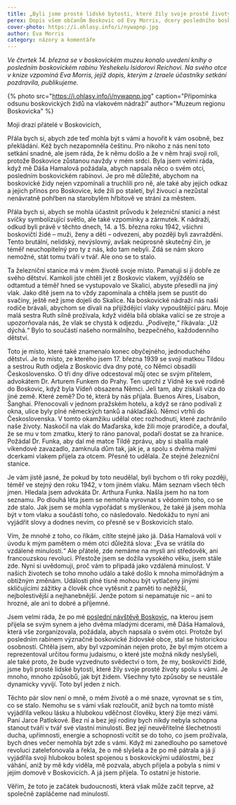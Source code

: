 ```yaml
---
title: „Byli jsme prosté lidské bytosti, které žily svoje prosté životy spolu s vámi.“
perex: Dopis všem občanům Boskovic od Evy Morris, dcery posledního boskovického rabína.
cover-photo: https://i.ohlasy.info/i/nywapnp.jpg
author: Eva Morris
category: názory a komentáře
---
```


*Ve čtvrtek 14. března se v boskovickém muzeu konalo uvedení knihy o posledním boskovickém rabínu Yeshekelu Isidorovi Reichovi. Na svého otce v knize vzpomíná Eva Morris, jejíž dopis, kterým z Izraele účastníky setkání pozdravila, publikujeme.*

{% photo src="https://i.ohlasy.info/i/nywapnp.jpg" caption="Připomínka odsunu boskovických židů na vlakovém nádraží" author="Muzeum regionu Boskovicka" %}

Moji drazí přátelé v Boskovicích,

Přála bych si, abych zde teď mohla být s vámi a hovořit k vám osobně, bez překládání. Kéž bych nezapomněla češtinu. Pro nikoho z nás není toto setkání snadné, ale jsem ráda, že k němu došlo a že v něm hraji svoji roli, protože Boskovice zůstanou navždy v mém srdci. Byla jsem velmi ráda, když mě Dáša Hamalová požádala, abych napsala něco o svém otci, posledním boskovickém rabínovi. Je pro mě důležité, abychom na boskovické židy nejen vzpomínali a truchlili pro ně, ale také aby jejich odkaz a jejich přínos pro Boskovice, kde žili po staletí, byl živoucí a nezůstal nenávratně pohřben na starobylém hřbitově ve stráni za městem.

Přála bych si, abych se mohla účastnit průvodu k železniční stanici a nést svíčky symbolizující světlo, ale také vzpomínky a zármutek. K nádraží, odkud byli právě v těchto dnech, 14. a 15. března roku 1942, všichni boskovičtí židé – muži, ženy a děti – odvezeni, aby později byli zavražděni. Tento brutální, nelidský, nevýslovný, avšak neúprosně skutečný čin, je téměř neuchopitelný pro ty z nás, kdo tam nebyli. Zdá se nám skoro nemožné, stát tomu tváří v tvář. Ale ono se to stalo.

Ta železniční stanice má v mém životě svoje místo. Pamatuji si ji dobře ze svého dětství. Kamkoli jste chtěli jet z Boskovic vlakem, vyjíždělo se odtamtud a téměř hned se vystupovalo ve Skalici, abyste přesedli na jiný vlak. Jako dítě jsem na to vždy zapomínala a chtěla jsem se pustit do svačiny, ještě než jsme dojeli do Skalice. Na boskovické nádraží nás naši rodiče brávali, abychom se dívali na přijíždějící vlaky vypouštějící páru. Moje malá sestra Ruth silně prožívala, když viděla bílá oblaka valící se ze stroje a upozorňovala nás, že vlak se chystá k odjezdu. „Podívejte,“ říkávala: „Už dýchá.“ Bylo to součástí našeho normálního, bezpečného, každodenního dětství.  

Toto je místo, které také znamenalo konec obyčejného, jednoduchého dětství. Je to místo, ze kterého jsem 17. března 1939 se svojí matkou Tildou a sestrou Ruth odjela z Boskovic dva dny poté, co Němci obsadili Československo. O tři dny dříve odcestoval můj otec se svým přítelem, advokátem Dr. Arturem Funkem do Prahy. Ten uprchl z Vídně ke své rodině do Boskovic, když byla Vídeň obsazena Němci. Jeli tam, aby získali víza do jiné země. Které země? Do té, která by nás přijala. Buenos Aires, Lisabon, Šanghai. Přenocovali v jednom pražském hotelu, a když se ráno podívali z okna, ulice byly plné německých tanků a náklaďáků. Němci vtrhli do Československa. V tomto okamžiku udělal otec rozhodnutí, které zachránilo naše životy. Naskočil na vlak do Maďarska, kde žili moje prarodiče, a doufal, že se mu v tom zmatku, který to ráno panoval, podaří dostat se za hranice. Požádal Dr. Funka, aby dal mé matce Tildě zprávu, aby si sbalila malé víkendové zavazadlo, zamknula dům tak, jak je, a spolu s dvěma malými dcerkami vlakem přijela za otcem. Přesně to udělala. Ze stejné železniční stanice.

Je vám jistě jasné, že pokud by toto neudělal, byli bychom o tři roky později, téměř ve stejný den roku 1942, v tom jiném vlaku. Mám seznam všech těch jmen. Hledala jsem advokáta Dr. Arthura Funka. Našla jsem ho na tom seznamu. Po dlouhá léta jsem se nemohla vyrovnat s vědomím toho, co se zde stalo. Jak jsem se mohla vypořádat s myšlenkou, že také já jsem mohla být v tom vlaku a součástí toho, co následovalo. Nedokážu to nyní ani vyjádřit slovy a dodnes nevím, co přesně se v Boskovicích stalo. 

Vím, že mnohé z toho, co říkám, cítíte stejně jako já. Dáša Hamalová volí v úvodu k mým pamětem o mém otci důležitá slova: „Eva se vrátila do vzdálené minulosti.“ Ale přátelé, zde nemáme na mysli ani středověk, ani francouzskou revoluci. Přestože jsem se dožila vysokého věku, jsem stále zde. Nyní si uvědomuji, proč vám to připadá jako vzdálená minulost. V našich životech se toho mnoho událo a také došlo k mnoha mimořádným a obtížným změnám. Události plné tísně mohou být vytlačeny jinými skličujícími zážitky a člověk chce vytěsnit z paměti to nejtěžší, nejbolestivější a nejhanebnější. Jenže potom si nepamatuje nic – ani to hrozné, ale ani to dobré a příjemné. 

Jsem velmi ráda, že po mé [poslední návštěvě Boskovic](http://www.ohlasy.info/clanky/2015/09/navsteva-evy-morris.html), na kterou jsem přijela se svým synem a jeho dvěma mladými dcerami, mě Dáša Hamalová, která vše zorganizovala, požádala, abych napsala o svém otci. Protože byl posledním rabínem význačné boskovické židovské obce, stal se historickou osobností. Chtěla jsem, aby byl vzpomínán nejen proto, že byl mým otcem a reprezentoval určitou formu judaismu, o které jste možná nikdy neslyšeli, ale také proto, že bude vyzvednuto svědectví o tom, že my, boskovičtí židé, jsme byli prosté lidské bytosti, které žily svoje prosté životy spolu s vámi. Je mnoho, mnoho způsobů, jak být židem. Všechny tyto způsoby se neustále dynamicky vyvíjí. Toto byl jeden z nich.

Těchto pár slov není o mně, o mém životě a o mé snaze, vyrovnat se s tím, co se stalo. Nemohu se s vámi však rozloučit, aniž bych na tomto místě vyjádřila velkou lásku a hlubokou vděčnost člověku, který žije mezi vámi. Paní Jarce Patlokové. Bez ní a bez její rodiny bych nikdy nebyla schopna stanout tváří v tvář své vlastní minulosti. Bez její neuvěřitelné šlechetnosti ducha, upřímnosti, energie a schopnosti vcítit se do toho, co jsem prožívala, bych dnes večer nemohla být zde s vámi. Když mi zanedlouho po sametové revoluci zatelefonovala a řekla, že o mě slyšela a že po mě pátrala a já jí vyjádřila svoji hlubokou bolest spojenou s boskovickými událostmi, bez váhání, aniž by mě kdy viděla, mě pozvala, abych přijela a pobyla s nimi v jejím domově v Boskovicích. A já jsem přijela. To ostatní je historie.  

Věřím, že toto je začátek budoucnosti, která však může začít teprve, až společně zapláčeme nad minulostí.
